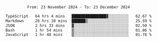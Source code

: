 <div align="center">
<p style="text-align: center;">
<!--START_SECTION:waka-->

```txt
From: 23 November 2024 - To: 23 December 2024

TypeScript   64 hrs 4 mins   ███████████████▓░░░░░░░░░   62.67 %
Markdown     26 hrs 10 mins  ██████▒░░░░░░░░░░░░░░░░░░   25.59 %
JSON         2 hrs 33 mins   ▓░░░░░░░░░░░░░░░░░░░░░░░░   02.50 %
Bash         1 hr 54 mins    ▒░░░░░░░░░░░░░░░░░░░░░░░░   01.86 %
JavaScript   1 hr 48 mins    ▒░░░░░░░░░░░░░░░░░░░░░░░░   01.78 %
```

<!--END_SECTION:waka-->
</p>
</div>

